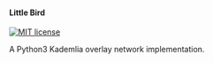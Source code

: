 #### Little Bird

[![MIT license](https://img.shields.io/badge/License-MIT-blue.svg)](https://lbesson.mit-license.org/) 

A Python3 Kademlia overlay network implementation.
